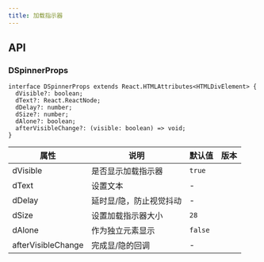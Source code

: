 ```yaml
---
title: 加载指示器
---
```


## API

### DSpinnerProps

```tsx
interface DSpinnerProps extends React.HTMLAttributes<HTMLDivElement> {
  dVisible?: boolean;
  dText?: React.ReactNode;
  dDelay?: number;
  dSize?: number;
  dAlone?: boolean;
  afterVisibleChange?: (visible: boolean) => void;
}
```

<!-- prettier-ignore-start -->
| 属性 | 说明 | 默认值 | 版本 | 
| --- | --- | --- | --- | 
| dVisible | 是否显示加载指示器 | `true` | |
| dText | 设置文本 | - | |
| dDelay | 延时显/隐，防止视觉抖动 | - | |
| dSize | 设置加载指示器大小 | `28` | |
| dAlone | 作为独立元素显示 | `false` |  |
| afterVisibleChange | 完成显/隐的回调 | - |  |
<!-- prettier-ignore-end -->
